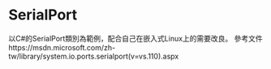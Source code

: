 # SerialPort

以C#的SerialPort類別為範例，配合自己在嵌入式Linux上的需要改良。
參考文件https://msdn.microsoft.com/zh-tw/library/system.io.ports.serialport(v=vs.110).aspx
